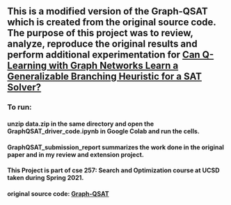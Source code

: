 ## This is a modified version of the Graph-QSAT which is created from the original source code. The purpose of this project was to review, analyze, reproduce the original results and perform additional experimentation for <a href = "https://arxiv.org/abs/1909.11830">Can Q-Learning with Graph Networks Learn a Generalizable Branching Heuristic for a SAT Solver?</a> 

### To run:
#### unzip data.zip in the same directory and open the GraphQSAT_driver_code.ipynb in Google Colab and run the cells.

#### GraphQSAT_submission_report summarizes the work done in the original paper and in my review and extension project.


#### This Project is part of cse 257: Search and Optimization course at UCSD taken during Spring 2021. 



#### original source code: <a href = "https://github.com/NVIDIA/GraphQSat"> Graph-QSAT </a>
